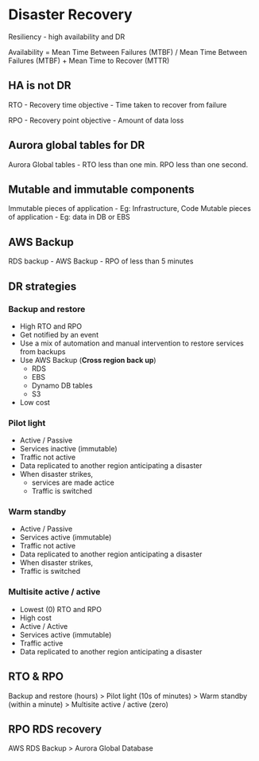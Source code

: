 # Disaster Recovery
Resiliency - high availability and DR

Availability = Mean Time Between Failures (MTBF) / Mean Time Between Failures (MTBF) + Mean Time to Recover (MTTR)

## HA is not DR
RTO - Recovery time objective - Time taken to recover from failure

RPO - Recovery point objective - Amount of data loss

## Aurora global tables for DR
Aurora Global tables - RTO less than one min. RPO less than one second.

## Mutable and immutable components

Immutable pieces of application - Eg: Infrastructure, Code
Mutable pieces of application - Eg: data in DB or EBS

## AWS Backup
RDS backup - AWS Backup - RPO of less than 5 minutes

## DR strategies

### Backup and restore 
- High RTO and RPO
- Get notified by an event
- Use a mix of automation and manual intervention to restore services from backups
- Use AWS Backup (<b>Cross region back up</b>)
  - RDS
  - EBS
  - Dynamo DB tables
  - S3
- Low cost
### Pilot light
- Active / Passive
- Services inactive (immutable)
- Traffic not active
- Data replicated to another region anticipating a disaster
- When disaster strikes, 
  - services are made actice
  - Traffic is switched
### Warm standby
- Active / Passive
- Services active (immutable)
- Traffic not active
- Data replicated to another region anticipating a disaster
- When disaster strikes, 
 - Traffic is switched
### Multisite active / active 
- Lowest (0) RTO and RPO 
- High cost
- Active / Active
- Services active (immutable)
- Traffic active
- Data replicated to another region anticipating a disaster

## RTO & RPO
Backup and restore (hours) > Pilot light (10s of minutes) > Warm standby (within a minute) > Multisite active / active (zero)

## RPO RDS recovery
AWS RDS Backup > Aurora Global Database
